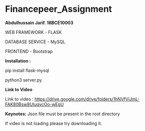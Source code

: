 # Financepeer_Assignment
**Abdulhussain Jarif. 18BCE10003**


WEB FRAMEWORK - FLASK  

DATABASE SERVICE - MySQL  

FRONTEND - Bootstrap

**Installation :**

pip install flask-mysql  

python3 server.py

**Link to Video**  

Link to video : https://drive.google.com/drive/folders/1hNVfViJmL-FAK80Bsw8UIuqycOo-wEgU

**Keynotes:**
Json file must be present in the root directory  

If video is not loading please try downloading it.
